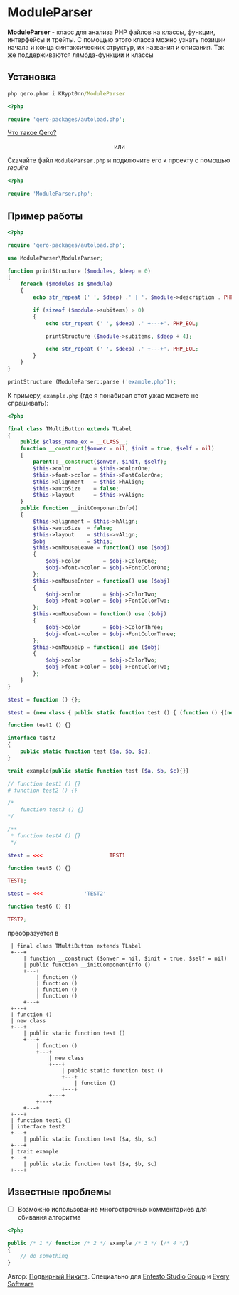 # ModuleParser

**ModuleParser** - класс для анализа PHP файлов на классы, функции, интерфейсы и трейты. С помощью этого класса можно узнать позиции начала и конца синтаксических структур, их названия и описания. Так же поддерживаются лямбда-функции и классы

## Установка
```cmd
php qero.phar i KRypt0nn/ModuleParser
```

```php
<?php

require 'qero-packages/autoload.php';
```

[Что такое Qero?](https://github.com/KRypt0nn/Qero)

<p align="center">или</p>

Скачайте файл `ModuleParser.php` и подключите его к проекту с помощью *require*

```php
<?php

require 'ModuleParser.php';
```

## Пример работы

```php
<?php

require 'qero-packages/autoload.php';

use ModuleParser\ModuleParser;

function printStructure ($modules, $deep = 0)
{
    foreach ($modules as $module)
    {
        echo str_repeat (' ', $deep) .' | '. $module->description . PHP_EOL;

        if (sizeof ($module->subitems) > 0)
        {
            echo str_repeat (' ', $deep) .' +---+'. PHP_EOL;

            printStructure ($module->subitems, $deep + 4);

            echo str_repeat (' ', $deep) .' +---+'. PHP_EOL;
        }
    }
}

printStructure (ModuleParser::parse ('example.php'));
```

К примеру, `example.php` (где я понабирал этот ужас можете не спрашивать):

```php
<?php

final class TMultiButton extends TLabel
{
	public $class_name_ex = __CLASS__;
	function __construct($onwer = nil, $init = true, $self = nil)
	{
		parent::__construct($onwer, $init, $self);
		$this->color       = $this->colorOne;
		$this->font->color = $this->FontColorOne;
		$this->alignment   = $this->hAlign;
		$this->autoSize    = false;
		$this->layout      = $this->vAlign;
	}
	public function __initComponentInfo()
	{
		$this->alignment = $this->hAlign;
		$this->autoSize  = false;
		$this->layout    = $this->vAlign;
		$obj             = $this;
		$this->onMouseLeave = function() use ($obj)
		{
			$obj->color       = $obj->ColorOne;
			$obj->font->color = $obj->FontColorOne;
		};
		$this->onMouseEnter = function() use ($obj)
		{
			$obj->color       = $obj->ColorTwo;
			$obj->font->color = $obj->FontColorTwo;
		};
		$this->onMouseDown = function() use ($obj)
		{
			$obj->color       = $obj->ColorThree;
			$obj->font->color = $obj->FontColorThree;
		};
		$this->onMouseUp = function() use ($obj)
		{
			$obj->color       = $obj->ColorTwo;
			$obj->font->color = $obj->FontColorTwo;
		};
	}
}

$test = function () {};

$test = (new class { public static function test () { (function () {(new class { public static function test () { (function () {}) (); } })::test ();}) (); } })::test ();

function test1 () {}

interface test2
{
	public static function test ($a, $b, $c);
}

trait example{public static function test ($a, $b, $c){}}

// function test1 () {}
# function test2 () {}

/*
	function test3 () {}
*/

/**
 * function test4 () {}
 */

$test = <<<						TEST1

function test5 () {}

TEST1;

$test = <<<				'TEST2'

function test6 () {}

TEST2;
```

преобразуется в

```
 | final class TMultiButton extends TLabel
 +---+
     | function __construct ($onwer = nil, $init = true, $self = nil)
     | public function __initComponentInfo ()
     +---+
         | function ()
         | function ()
         | function ()
         | function ()
     +---+
 +---+
 | function ()
 | new class
 +---+
     | public static function test ()
     +---+
         | function ()
         +---+
             | new class
             +---+
                 | public static function test ()
                 +---+
                     | function ()
                 +---+
             +---+
         +---+
     +---+
 +---+
 | function test1 ()
 | interface test2
 +---+
     | public static function test ($a, $b, $c)
 +---+
 | trait example
 +---+
     | public static function test ($a, $b, $c)
 +---+
```

## Известные проблемы
- [ ] Возможно использование многострочных комментариев для сбивания алгоритма

```php
<?php

public /* 1 */ function /* 2 */ example /* 3 */ (/* 4 */)
{
	// do something
}

```

Автор: [Подвирный Никита](https://vk.com/technomindlp). Специально для [Enfesto Studio Group](https://vk.com/hphp_convertation) и [Every Software](https://vk.com/evsoft)
